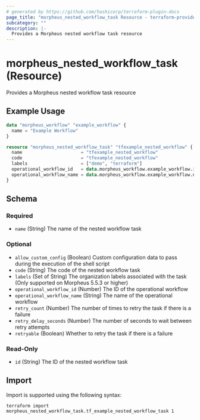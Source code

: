 ```yaml
---
# generated by https://github.com/hashicorp/terraform-plugin-docs
page_title: "morpheus_nested_workflow_task Resource - terraform-provider-morpheus"
subcategory: ""
description: |-
  Provides a Morpheus nested workflow task resource
---
```


# morpheus_nested_workflow_task (Resource)

Provides a Morpheus nested workflow task resource

## Example Usage

```terraform
data "morpheus_workflow" "example_workflow" {
  name = "Example Workflow"
}

resource "morpheus_nested_workflow_task" "tfexample_nested_workflow" {
  name                      = "tfexample_nested_workflow"
  code                      = "tfexample_nested_workflow"
  labels                    = ["demo", "terraform"]
  operational_workflow_id   = data.morpheus_workflow.example_workflow.id
  operational_workflow_name = data.morpheus_workflow.example_workflow.name
}
```

<!-- schema generated by tfplugindocs -->
## Schema

### Required

- `name` (String) The name of the nested workflow task

### Optional

- `allow_custom_config` (Boolean) Custom configuration data to pass during the execution of the shell script
- `code` (String) The code of the nested workflow task
- `labels` (Set of String) The organization labels associated with the task (Only supported on Morpheus 5.5.3 or higher)
- `operational_workflow_id` (Number) The ID of the operational workflow
- `operational_workflow_name` (String) The name of the operational workflow
- `retry_count` (Number) The number of times to retry the task if there is a failure
- `retry_delay_seconds` (Number) The number of seconds to wait between retry attempts
- `retryable` (Boolean) Whether to retry the task if there is a failure

### Read-Only

- `id` (String) The ID of the nested workflow task

## Import

Import is supported using the following syntax:

```shell
terraform import morpheus_nested_workflow_task.tf_example_nested_workflow_task 1
```
